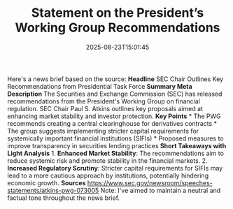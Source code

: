 ﻿---
title: "Statement on the President’s Working Group Recommendations"
date: "2025-08-23T15:01:45"
category: "Markets"
summary: ""
slug: "statement on the presidents working group recommendations"
source_urls:
  - "https://www.sec.gov/newsroom/speeches-statements/atkins-pwg-073005"
seo:
  title: "Statement on the President’s Working Group Recommendations | Hash n Hedge"
  description: ""
  keywords: ["news", "markets", "brief"]
---
Here's a news brief based on the source:  **Headline** SEC Chair Outlines Key Recommendations from Presidential Task Force  **Summary Meta Description** The Securities and Exchange Commission (SEC) has released recommendations from the President's Working Group on financial regulation. SEC Chair Paul S. Atkins outlines key proposals aimed at enhancing market stability and investor protection.  **Key Points**  * The PWG recommends creating a central clearinghouse for derivatives contracts * The group suggests implementing stricter capital requirements for systemically important financial institutions (SIFIs) * Proposed measures to improve transparency in securities lending practices  **Short Takeaways with Light Analysis**  1. **Enhanced Market Stability**: The recommendations aim to reduce systemic risk and promote stability in the financial markets. 2. **Increased Regulatory Scrutiny**: Stricter capital requirements for SIFIs may lead to a more cautious approach by institutions, potentially hindering economic growth.  **Sources** https://www.sec.gov/newsroom/speeches-statements/atkins-pwg-073005  Note: I've aimed to maintain a neutral and factual tone throughout the news brief. 
